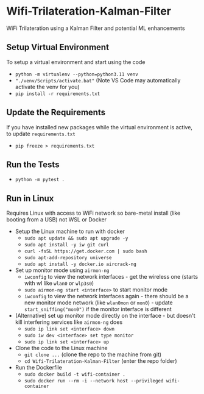 # Wifi-Trilateration-Kalman-Filter
WiFi Trilateration using a Kalman Filter and potential ML enhancements

## Setup Virtual Environment
To setup a virtual environment and start using the code
* `python -m virtualenv --python=python3.11 venv`
* `"./venv/Scripts/activate.bat"` (Note VS Code may automatically activate the venv for you)
* `pip install -r requirements.txt`

## Update the Requirements
If you have installed new packages while the virtual environment is active, to update `requirements.txt`
* `pip freeze > requirements.txt`

## Run the Tests
* `python -m pytest .`

## Run in Linux
Requires Linux with access to WiFi network so bare-metal install (like booting from a USB) not WSL or Docker
* Setup the Linux machine to run with docker
  * `sudo apt update && sudo apt upgrade -y`
  * `sudo apt install -y iw git curl`
  * `curl -fsSL https://get.docker.com | sudo bash`
  * `sudo apt-add-repository universe`
  * `sudo apt install -y docker.io aircrack-ng`
* Set up monitor mode using `airmon-ng`
  * `iwconfig` to view the network interfaces - get the wireless one (starts with wl like `wlan0` or `wlp3s0`)
  * `sudo airmon-ng start <interface>` to start monitor mode
  * `iwconfig` to view the network interfaces again - there should be a new monitor mode network (like `wlan0mon` or `mon0`) - update `start_sniffing("mon0")` if the monitor interface is different
* (Alternative) set up monitor mode directly on the interface - but doesn't kill interfering services like `airmon-ng` does
  * `sudo ip link set <interface> down`
  * `sudo iw dev <interface> set type monitor`
  * `sudo ip link set <interface> up`
* Clone the code to the Linux machine
  * `git clone ...` (clone the repo to the machine from git)
  * `cd Wifi-Trilateration-Kalman-Filter` (enter the repo folder)
* Run the Dockerfile
  * `sudo docker build -t wifi-container .`
  * `sudo docker run --rm -i --network host --privileged wifi-container`

